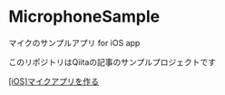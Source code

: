 # MicrophoneSample
マイクのサンプルアプリ for iOS app

このリポジトリはQiitaの記事のサンプルプロジェクトです

[[iOS]マイクアプリを作る](https://qiita.com/army_sh/items/aea449a2ef241f8b5d20)
